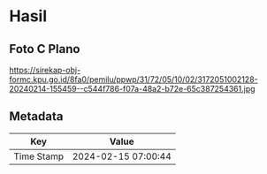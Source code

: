# Hasil

## Foto C Plano

https://sirekap-obj-formc.kpu.go.id/8fa0/pemilu/ppwp/31/72/05/10/02/3172051002128-20240214-155459--c544f786-f07a-48a2-b72e-65c387254361.jpg


## Metadata

| Key        | Value               |
| ---------- | ------------------- |
| Time Stamp | 2024-02-15 07:00:44 |



